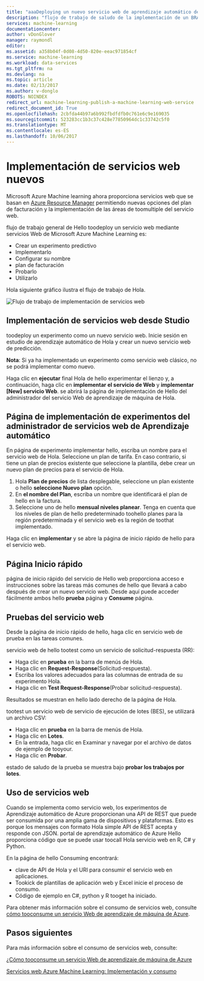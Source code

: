 ```yaml
---
title: "aaaDeploying un nuevo servicio web de aprendizaje automático de Azure | Documentos de Microsoft"
description: "flujo de trabajo de saludo de la implementación de un BRAZO en función de servicio web"
services: machine-learning
documentationcenter: 
author: vDonGlover
manager: raymondl
editor: 
ms.assetid: a358b04f-0d08-4d50-820e-eeac971854cf
ms.service: machine-learning
ms.workload: data-services
ms.tgt_pltfrm: na
ms.devlang: na
ms.topic: article
ms.date: 02/13/2017
ms.author: v-donglo
ROBOTS: NOINDEX
redirect_url: machine-learning-publish-a-machine-learning-web-service
redirect_document_id: True
ms.openlocfilehash: 2cbfda44b97a6b992fbdfdfb0c761e6c9e169035
ms.sourcegitcommit: 523283cc1b3c37c428e77850964dc1c33742c5f0
ms.translationtype: MT
ms.contentlocale: es-ES
ms.lasthandoff: 10/06/2017
---
```

# <a name="deploy-a-new-web-service"></a>Implementación de servicios web nuevos
Microsoft Azure Machine learning ahora proporciona servicios web que se basan en [Azure Resource Manager](../azure-resource-manager/resource-group-overview.md) permitiendo nuevas opciones del plan de facturación y la implementación de las áreas de toomultiple del servicio web.

flujo de trabajo general de Hello toodeploy un servicio web mediante servicios Web de Microsoft Azure Machine Learning es:

* Crear un experimento predictivo
* Implementarlo
* Configurar su nombre
* plan de facturación
* Probarlo
* Utilizarlo

Hola siguiente gráfico ilustra el flujo de trabajo de Hola.

![Flujo de trabajo de implementación de servicios web][1]

## <a name="deploy-web-service-from-studio"></a>Implementación de servicios web desde Studio
toodeploy un experimento como un nuevo servicio web. Inicie sesión en estudio de aprendizaje automático de Hola y crear un nuevo servicio web de predicción. 

**Nota**: Si ya ha implementado un experimento como servicio web clásico, no se podrá implementar como nuevo.

Haga clic en **ejecutar** final Hola de hello experimentar el lienzo y, a continuación, haga clic en **implementar el servicio de Web** y **implementar [New] servicio Web**. se abrirá la página de implementación de Hello del administrador del servicio Web de aprendizaje de máquina de Hola.

## <a name="machine-learning-web-service-manager-deploy-experiment-page"></a>Página de implementación de experimentos del administrador de servicios web de Aprendizaje automático
En página de experimento implementar hello, escriba un nombre para el servicio web de Hola.
Seleccione un plan de tarifa. En caso contrario, si tiene un plan de precios existente que seleccione la plantilla, debe crear un nuevo plan de precios para el servicio de Hola. 

1. Hola **Plan de precios** de lista desplegable, seleccione un plan existente o hello **seleccione Nuevo plan** opción.
2. En **el nombre del Plan**, escriba un nombre que identificará el plan de hello en la factura.
3. Seleccione uno de hello **mensual niveles planear**. Tenga en cuenta que los niveles de plan de hello predeterminado toohello planes para la región predeterminada y el servicio web es la región de toothat implementado.

Haga clic en **implementar** y se abre la página de inicio rápido de hello para el servicio web.

## <a name="quickstart-page"></a>Página Inicio rápido
página de inicio rápido del servicio de Hello web proporciona acceso e instrucciones sobre las tareas más comunes de hello que llevará a cabo después de crear un nuevo servicio web. Desde aquí puede acceder fácilmente ambos hello **prueba** página y **Consume** página.

## <a name="testing-your-web-service"></a>Pruebas del servicio web
Desde la página de inicio rápido de hello, haga clic en servicio web de prueba en las tareas comunes.   

servicio web de hello tootest como un servicio de solicitud-respuesta (RR):

* Haga clic en **prueba** en la barra de menús de Hola.
* Haga clic en **Request-Response**(Solicitud-respuesta).
* Escriba los valores adecuados para las columnas de entrada de su experimento Hola.
* Haga clic en **Test Request-Response**(Probar solicitud-respuesta).

Resultados se muestran en hello lado derecho de la página de Hola.

tootest un servicio web de servicio de ejecución de lotes (BES), se utilizará un archivo CSV:

* Haga clic en **prueba** en la barra de menús de Hola.
* Haga clic en **Lotes**.
* En la entrada, haga clic en Examinar y navegar por el archivo de datos de ejemplo de tooyour.
* Haga clic en **Probar**.

estado de saludo de la prueba se muestra bajo **probar los trabajos por lotes**.

## <a name="consuming-your-web-service"></a>Uso de servicios web
Cuando se implementa como servicio web, los experimentos de Aprendizaje automático de Azure proporcionan una API de REST que puede ser consumida por una amplia gama de dispositivos y plataformas. Esto es porque los mensajes con formato Hola simple API de REST acepta y responde con JSON. portal de aprendizaje automático de Azure Hello proporciona código que se puede usar toocall Hola servicio web en R, C# y Python.

En la página de hello Consuming encontrará:

* clave de API de Hola y el URI para consumir el servicio web en aplicaciones.
* Tookick de plantillas de aplicación web y Excel inicie el proceso de consumo.
* Código de ejemplo en C#, python y R tooget ha iniciado.

Para obtener más información sobre el consumo de servicios web, consulte [cómo tooconsume un servicio Web de aprendizaje de máquina de Azure](machine-learning-consume-web-services.md).

## <a name="next-steps"></a>Pasos siguientes
Para más información sobre el consumo de servicios web, consulte:

[¿Cómo tooconsume un servicio Web de aprendizaje de máquina de Azure](machine-learning-consume-web-services.md)

[Servicios web Azure Machine Learning: Implementación y consumo](machine-learning-deploy-consume-web-service-guide.md)

<!--Image references-->
[1]: ./media/machine-learning-webservice-deploy-a-web-service/armdeploymentworkflow.png


<!--links-->
